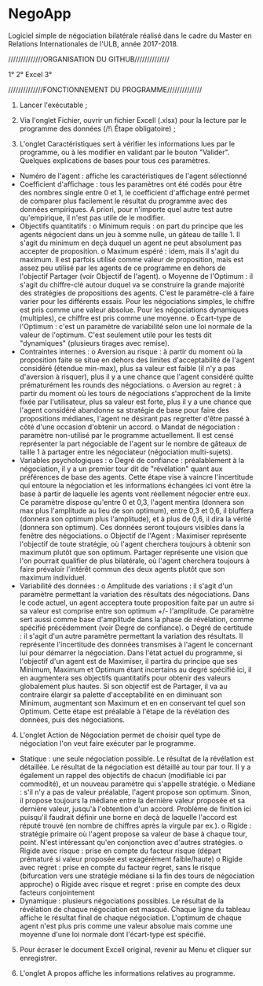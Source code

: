 # NegoApp
Logiciel simple de négociation bilatérale réalisé dans le cadre du Master en Relations Internationales de l'ULB, année 2017-2018.

//////////////ORGANISATION DU GITHUB//////////////

1° 
2° Excel
3° 


//////////////FONCTIONNEMENT DU PROGRAMME//////////////

1) Lancer l'exécutable ;

2) Via l'onglet Fichier, ouvrir un fichier Excell (.xlsx) pour la lecture par le programme des données (/!\ Étape obligatoire) ;

3) L'onglet Caractéristiques sert à vérifier les informations lues par le programme, ou à les modifier en validant par le bouton "Valider".
Quelques explications de bases pour tous ces paramètres.

- Numéro de l'agent : affiche les caractéristiques de l'agent sélectionné
- Coefficient d'affichage : tous les paramètres ont été codés pour être des nombres single entre 0 et 1, le coefficient d'affichage entré permet de comparer plus facilement le résultat du programme avec des données empiriques. A priori, pour n'importe quel autre test autre qu'empirique, il n'est pas utile de le modifier.
- Objectifs quantitatifs :
        o Minimum requis : on part du principe que les agents négocient dans un jeu à somme nulle, un gâteau de taille 1. Il s'agit du minimum en deçà duquel un agent ne peut absolument pas accepter de proposition.
        o Maximum espéré : idem, mais il s'agit du maximum. Il est parfois utilisé comme valeur de proposition, mais est assez peu utilisé par les agents de ce programme en dehors de l'objectif Partager (voir Objectif de l'agent).
        o Moyenne de l'Optimum : il s'agit du chiffre-clé autour duquel va se construire la grande majorité des stratégies de propositions des agents. C'est le paramètre-clé à faire varier pour les différents essais. Pour les négociations simples, le chiffre est pris comme une valeur absolue. Pour les négociations dynamiques (multiples), ce chiffre est pris comme une moyenne.
        o Écart-type de l'Optimum : c'est un paramètre de variabilité selon une loi normale de la valeur de l'optimum. C'est seulement utile pour les tests dit "dynamiques" (plusieurs tirages avec remise).
- Contraintes internes :
        o Aversion au risque : à partir du moment où la proposition faite se situe en dehors des limites d'acceptabilité de l'agent considéré (étendue min-max), plus sa valeur est faible (il n'y a pas d'aversion à risquer), plus il y a une chance que l'agent considéré quitte prématurément les rounds des négociations.
        o Aversion au regret : à partir du moment où les tours de négociations s'approchent de la limite fixée par l'utilisateur, plus sa valeur est forte, plus il y a une chance que l'agent considéré abandonne sa stratégie de base pour faire des propositions médianes, l'agent ne désirant pas regretter d'être passé à côté d'une occasion d'obtenir un accord.
        o Mandat de négociation : paramètre non-utilisé par le programme actuellement. Il est censé représenter la part négociable de l'agent sur le nombre de gâteaux de taille 1 à partager entre les négociateur (négociation multi-sujets).
- Variables psychologiques :
        o Degré de confiance : préalablement à la négociation, il y a un premier tour dit de "révélation" quant aux préférences de base des agents. Cette étape vise à vaincre l'incertitude qui entoure la négociation et les informations échangées ici vont être la base à partir de laquelle les agents vont réellement négocier entre eux. Ce paramètre dispose qu'entre 0 et 0,3, l'agent mentira (donnera son max plus l'amplitude au lieu de son optimum), entre 0,3 et 0,6, il bluffera (donnera son optimum plus l'amplitude), et à plus de 0,6, il dira la vérité (donnera son optimum). Ces données seront toujours visibles dans la fenêtre des négociations.
        o Objectif de l'Agent : Maximiser représente l'objectif de toute stratégie, où l'agent cherchera toujours à obtenir son maximum plutôt que son optimum. Partager représente une vision que l'on pourrait qualifier de plus bilatérale, où l'agent cherchera toujours à faire prévaloir l'intérêt commun des deux agents plutôt que son maximum individuel.
- Variabilité des données :
        o Amplitude des variations : il s'agit d'un paramètre permettant la variation des résultats des négociations. Dans le code actuel, un agent acceptera toute proposition faite par un autre si sa valeur est comprise entre son optimum +/- l'amplitude. Ce paramètre sert aussi comme base d'amplitude dans la phase de révélation, comme spécifié précédemment (voir Degré de confiance).
        o Degré de certitude : il s'agit d'un autre paramètre permettant la variation des résultats. Il représente l'incertitude des données transmises à l'agent le concernant lui pour démarrer la négociation. Dans l'état actuel du programme, si l'objectif d'un agent est de Maximiser, il partira du principe que ses Minimum, Maximum et Optimum étant incertains au degré spécifié ici, il en augmentera ses objectifs quantitatifs pour obtenir des valeurs globalement plus hautes. Si son objectif est de Partager, il va au contraire élargir sa palette d'acceptabilité en en diminuant son Minimum, augmentant son Maximum et en en conservant tel quel son Optimum. Cette étape est préalable à l'étape de la révélation des données, puis des négociations.

4) L'onglet Action de Négociation permet de choisir quel type de négociation l'on veut faire exécuter par le programme.

- Statique : une seule négociation possible. Le résultat de la révélation est détaillée. Le résultat de la négociation est détaillé au tour par tour. Il y a également un rappel des objectifs de chacun (modifiable ici par commodité), et un nouveau paramètre qui s'appelle stratégie.
        o Médiane : s'il n'y a pas de valeur préalable, l'agent propose son optimum. Sinon, il propose toujours la médiane entre la dernière valeur proposée et sa dernière valeur, jusqu'à l'obtention d'un accord. Problème de finition ici puisqu'il faudrait définir une borne en deçà de laquelle l'accord est réputé trouvé (en nombre de chiffres après la virgule par ex.).
        o Rigide : stratégie primaire où l'agent propose sa valeur de base à chaque tour, point. N'est intéressant qu'en conjonction avec d'autres stratégies.
        o Rigide avec risque : prise en compte du facteur risque (départ prématuré si valeur proposée est exagérément faible/haute)
        o Rigide avec regret : prise en compte du facteur regret, sans le risque (bifurcation vers une stratégie médiane si la fin des tours de négociation approche)
        o Rigide avec risque et regret : prise en compte des deux facteurs conjointement
- Dynamique : plusieurs négociations possibles. Le résultat de la révélation de chaque négociation est masqué. Chaque ligne du tableau affiche le résultat final de chaque négociation. L'optimum de chaque agent n'est plus pris comme une valeur absolue mais comme une moyenne d'une loi normale dont l'écart-type est spécifié.

5) Pour écraser le document Excell original, revenir au Menu et cliquer sur enregistrer.

6) L'onglet A propos affiche les informations relatives au programme. 
